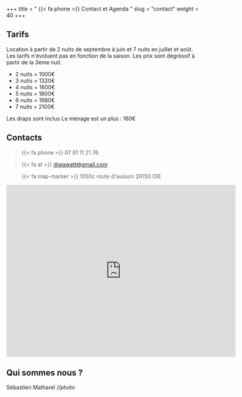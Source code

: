 +++
title = " {{< fa phone >}} Contact et Agenda "
slug = "contact"
weight = 40
+++

## Tarifs
Location à partir de 2 nuits de septembre à juin et 7 nuits en juillet et août. Les tarifs n'évoluent pas en fonction de la saison. Les prix sont dégréssif à partir de la 3ème nuit.

  - 2 nuits = 1000€
  - 3 nutis = 1320€
  - 4 nuits = 1600€
  - 5 nuits = 1800€
  - 6 nuits = 1980€
  - 7 nuits = 2100€

Les draps sont inclus
Le ménage est un plus : 160€


## Contacts ## 

> {{< fa phone >}} 07 81 11 21 76

> {{< fa at >}} diwawatt@gmail.com

> {{< fa map-marker >}} 1050c route d'ausson 26150 DIE

<iframe src="https://www.google.com/maps/embed?pb=!1m18!1m12!1m3!1d2833.933701197773!2d5.378472376533459!3d44.74136938137577!2m3!1f0!2f0!3f0!3m2!1i1024!2i768!4f13.1!3m3!1m2!1s0x12cab7b61acc6f8b%3A0xe1155f185160aeb9!2sG%C3%AEte%20Au%20son%20du%20Diois!5e0!3m2!1sfr!2sfr!4v1711377259882!5m2!1sfr!2sfr" width="600" height="450" style="border:0;" allowfullscreen="" loading="lazy" referrerpolicy="no-referrer-when-downgrade"></iframe>

## Qui sommes nous ? ##
Sébastien Matharel //photo
